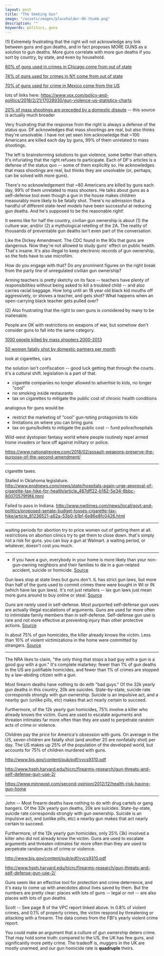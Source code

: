 ```yaml
---
layout: post
title: "The Smoking Gun"
image: "/assets/images/placeholder-06-thumb.png"
description: ""
keywords: politics, guns
---
```



(1) Extremely frustrating that the right will not acknowledge any link between guns and gun deaths, and in fact proposes MORE GUNS as a solution to gun deaths. More guns correlate with more gun deaths if you sort by country, by state, and even by household.


[60% of guns used in crimes in Chicago come from out of state](http://www.chicagobusiness.com/Assets/downloads/20151102-Tracing-Guns.pdf)

[74% of guns used for crimes in NY come from out of state](https://targettrafficking.ag.ny.gov/#part1)

[70% of guns used for crime in Mexico come from the US](https://www.gao.gov/products/GAO-16-223)


lots of links here: https://www.vox.com/policy-and-politics/2018/2/21/17028930/gun-violence-us-statistics-charts


[20% of mass shootings are preceded by a domestic dispute](https://fas.org/sgp/crs/misc/R44126.pdf) -- this source is actually much broader




Very frustrating that the response from the right is always a defense of the status quo. DF acknowledges that mass shootings are real, but also thinks they're unsolvable. I have not yet seen him acknowledge that ~100 Americans are killed each day by guns, 99% of them unrelated to mass shootings.




The left is brainstorming solutions to gun violence, some better than others. It's infuriating that the right refuses to participate. Each of DF's articles is a defense of the status quo -- some of them explicitly so. He acknowledges that mass shootings are real, but thinks they are unsolvable (or, perhaps, can be solved with more guns).

There's no acknowledgement that ~80 Americans are killed by guns each day, 99% of them unrelated to mass shooters. He talks about guns as a self-defense tool even though a gun in the house makes children measurably more likely to be fatally shot. There's no admission that a handful of different state-level models have been successful at reducing gun deaths. And he's supposed to be the reasonable right!

It seems like for half the country, civilian gun ownership is about (1) the culture war, and/or (2) a mythological retelling of the 2A. The reality of thousands of preventable gun deaths isn't even part of the conversation.

Like the Dickey Amendment. The CDC found in the 90s that guns are dangerous. Now they're not allowed to study guns' effect on public health. That's insane. It's also illegal to keep electronic records of gun ownership, so the feds have to use microfilm.

How do you engage with that? Do any prominent figures on the right break from the party line of unregulated civilian gun ownership? 









Arming teachers is pretty sketchy on its face -- teachers have plenty of responsibilities without being asked to kill a troubled child -- and also carries racial baggage. How long until an 18 year old black kid mouths off aggressively, or shoves a teacher, and gets shot? What happens when an open-carrying black teacher gets pulled over?



(2) Also frustrating that the right to own guns is considered by many to be inalienable.

People are OK with restrictions on weapons of war, but somehow don't consider guns to fall into the same category.











[1000 people killed by mass shooters 2000-2013](https://www.fbi.gov/file-repository/active-shooter-study-2000-2013-1.pdf/view)


[50 women fatally shot by domestic partners per month](https://www.theguardian.com/us-news/2017/apr/11/domestic-violence-shooting-deaths-women-husbands-boyfriends)


look at cigarettes, cars

the solution isn't confiscation -- good luck getting that through the courts. it's a cultural shift. legislation is a part of that.

- cigarette companies no longer allowed to advertise to kids, no longer "cool"
- no smoking inside restaurants
- tax on cigarettes to mitigate the public cost of chronic health conditions

analogous for guns would be

- restrict the marketing of "cool" gun-toting protagonists to kids
- limitations on where you can bring guns
- tax on guns/bullets to mitigate the public cost -- fund police/hospitals


Wild-west dystopian fantasy world where people routinely repel armed home invaders or face off against military or police.

https://www.nationalreview.com/2018/02/assault-weapons-preserve-the-purpose-of-the-second-amendment/


---


cigarette taxes.

Stalled in Oklahoma legislature. http://www.enidnews.com/news/state/hospitals-again-urge-approval-of-cigarette-tax-hike-for-health/article_487dff22-b182-5e34-8bbc-80070579f9f4.html

Failed to pass in Indiana. http://www.nwitimes.com/news/local/govt-and-politics/proposed-senate-budget-tosses-cigarette-tax-hike/article_81236521-a62a-53b0-b1bf-6e86e8fc0426.html



---

waiting periods for abortion try to price women out of getting them at all. restrictions on abortion clinics try to get them to close down. that's simply not a risk for guns. you can buy a gun at Walmart. a waiting period, or whatever, doesn't cost you much.

---

- If you have a gun, everybody in your home is more likely than your non-gun-owning neighbors and their families to die in a gun-related accident, suicide or homicide. [Source](https://www.minnpost.com/second-opinion/2012/12/health-risk-having-gun-home)

Gun laws stop at state lines but guns don't. IL has strict gun laws, but more than half of the guns used to commit crimes there were bought in WI or IN (which have lax gun laws). It's not just retailers -- lax gun laws just mean more guns around to buy online or steal. [Source](https://fivethirtyeight.com/features/gun-laws-stop-at-state-lines-but-guns-dont/)


Guns are rarely used in self-defense. Most purported self-defense gun uses are actually illegal escalations of arguments. Guns are used far more often to intimidate family members than in self-defense. Self-defense gun use is rare and not more effective at preventing injury than other protective actions. [Source](http://www.hsph.harvard.edu/hicrc/firearms-research/gun-threats-and-self-defense-gun-use-2/)

In about 75% of gun homicides, the killer already knows the victim. Less than 10% of violent victimizations in the home were committed by strangers. [Source](https://www.bjs.gov/content/pub/pdf/vvcs9310.pdf)




---

The NRA likes to claim, "the only thing that stops a bad guy with a gun is a good guy with a gun." It's complete malarkey: fewer than 1% of gun deaths in the US are justifiable homicides, and fewer than 1% of crimes are stopped by a law-abiding citizen with a gun.

Most firearm deaths have nothing to do with "bad guys." Of the 32k yearly gun deaths in this country, 20k are suicides. State-by-state, suicide rate corresponds strongly with gun ownership. Suicide is an impulsive act, and a nearby gun (unlike pills, etc) makes that act nearly certain to succeed.

Furthermore, of the 12k yearly gun homicides, 75% involve a killer who already knows the victim. Guns are used to escalate arguments and threaten intimates far more often than they are used to perpetrate random acts of crime or violence.

Children pay the price for America's obsession with guns. On average in the US, seven children are fatally shot (and another 20 are nonfatally shot) per day. The US makes up 25% of the population of the developed world, but accounts for 75% of children murdered with guns.

http://www.bjs.gov/content/pub/pdf/vvcs9310.pdf

http://www.hsph.harvard.edu/hicrc/firearms-research/gun-threats-and-self-defense-gun-use-2/

https://www.minnpost.com/second-opinion/2012/12/health-risk-having-gun-home

---

John -- Most firearm deaths have nothing to do with drug cartels or gang bangers. Of the 32k yearly gun deaths, 20k are suicides. State-by-state, suicide rate corresponds strongly with gun ownership. Suicide is an impulsive act, and (unlike pills, etc) a nearby gun makes that act nearly certain to succeed.

Furthermore, of the 12k yearly gun homicides, only 25% (3k) involved a killer who did not already know the victim. Guns are used to escalate arguments and threaten intimates far more often than they are used to perpetrate random acts of crime or violence.

http://www.bjs.gov/content/pub/pdf/vvcs9310.pdf

http://www.hsph.harvard.edu/hicrc/firearms-research/gun-threats-and-self-defense-gun-use-2/

Guns seem like an effective tool for protection and crime deterrence, and it's easy to come up with anecdotes about lives saved by them. But the numbers are pretty clear: places with lots of guns -- legal or not -- are also places with lots of gun deaths.

Scott -- See page 8 of the VPC report linked above. In 0.8% of violent crimes, and 0.1% of property crimes, the victim respond by threatening or attacking with a firearm. The data comes from the FBI's yearly violent crime report.

You could make an argument that a culture of gun ownership deters crime. That may hold some truth: compared to the US, the UK has few guns, and significantly more petty crime. The tradeoff is, muggers in the UK are mostly unarmed, and our gun homicide rate is **quadruple** theirs.
